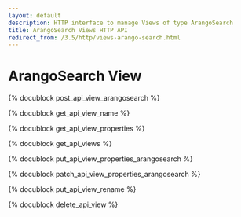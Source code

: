 ```yaml
---
layout: default
description: HTTP interface to manage Views of type ArangoSearch
title: ArangoSearch Views HTTP API
redirect_from: /3.5/http/views-arango-search.html
---
```

ArangoSearch View
=================

<!-- js/actions/api-view.js -->

{% docublock post_api_view_arangosearch %}

{% docublock get_api_view_name %}

{% docublock get_api_view_properties %}

{% docublock get_api_views %}

{% docublock put_api_view_properties_arangosearch %}

{% docublock patch_api_view_properties_arangosearch %}

{% docublock put_api_view_rename %}

{% docublock delete_api_view %}
